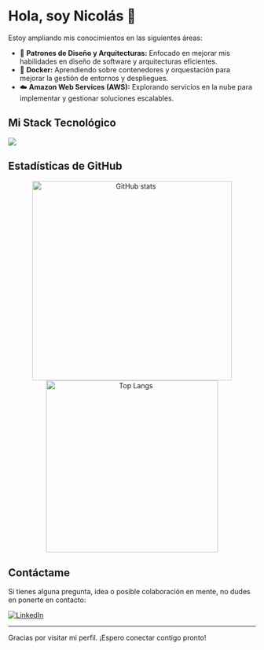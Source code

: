 # Hola, soy Nicolás 👋

Estoy ampliando mis conocimientos en las siguientes áreas:
- 🚀 **Patrones de Diseño y Arquitecturas:** Enfocado en mejorar mis habilidades en diseño de software y arquitecturas eficientes.
- 🐳 **Docker:** Aprendiendo sobre contenedores y orquestación para mejorar la gestión de entornos y despliegues.
- ☁️ **Amazon Web Services (AWS):** Explorando servicios en la nube para implementar y gestionar soluciones escalables.

## Mi Stack Tecnológico
<img src="https://skillicons.dev/icons?i=php,laravel,jquery,js,python,java,mysql,postgresql,mongodb,git,github,figma,wordpress,postman,idea,pycharm,vscode,notion" />

## Estadísticas de GitHub
<p align="center">
  <img alt="GitHub stats" width="406" src="https://github-readme-stats.vercel.app/api?username=nsandr3s&custom_title=Github+Stats&bg_color=00000000&hide_border=true&show_icons=true&text_color=667799&title_color=388286&icon_color=388286">
  <img alt="Top Langs" width="350" src="https://github-readme-stats.vercel.app/api/top-langs/?username=nsandr3s&layout=compact&hide_border=true&bg_color=00000000&text_color=667799&custom_title=Top+Languages&title_color=388286">
</p>

## Contáctame
Si tienes alguna pregunta, idea o posible colaboración en mente, no dudes en ponerte en contacto:

[![LinkedIn](https://img.shields.io/badge/-Nicolas%20Alvarez%20Orrego-blue?style=flat-square&logo=Linkedin&logoColor=white&link=https://www.linkedin.com/in/nsandres/)](https://www.linkedin.com/in/nsandres/)

---

Gracias por visitar mi perfil. ¡Espero conectar contigo pronto!
